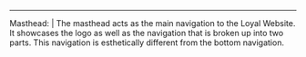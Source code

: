 ---
Masthead: |
The masthead acts as the main navigation to the Loyal Website. It showcases the logo as well as the navigation that is broken up into two parts. This navigation is esthetically different from the bottom navigation.
